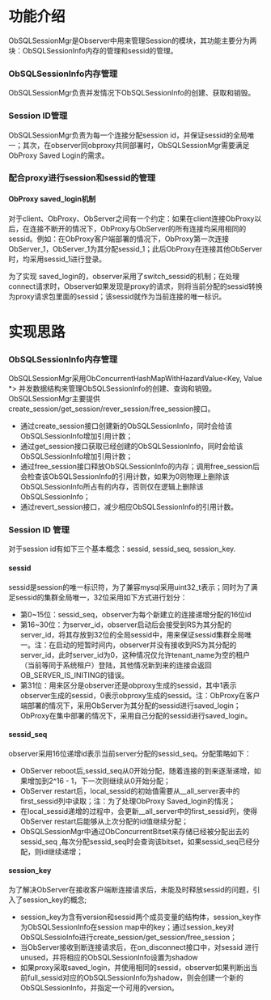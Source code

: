# 功能介绍

ObSQLSessionMgr是Observer中用来管理Session的模块，其功能主要分为两块：ObSQLSessionInfo内存的管理和sessid的管理。

### ObSQLSessionInfo内存管理

ObSQLSessionMgr负责并发情况下ObSQLSessionInfo的创建、获取和销毁。

### Session ID管理

ObSQLSessionMgr负责为每一个连接分配session id，并保证sessid的全局唯一；其次，在observer同obproxy共同部署时，ObSQLSessionMgr需要满足ObProxy Saved Login的需求。

### 配合proxy进行session和sessid的管理

#### ObProxy saved_login机制

对于client、ObProxy、ObServer之间有一个约定：如果在client连接ObProxy以后，在连接不断开的情况下，ObProxy与ObServer的所有连接均采用相同的sessid。例如：在ObProxy客户端部署的情况下，ObProxy第一次连接ObServer_1，ObServer_1为其分配sessid_1；此后ObProxy在连接其他ObServer时，均采用sessid_1进行登录。

为了实现 saved_login的，observer采用了switch_sessid的机制；在处理connect请求时，Observer如果发现是proxy的请求，则将当前分配的sessid转换为proxy请求包里面的sessid；该sessid就作为当前连接的唯一标识。

# 实现思路
### ObSQLSessionInfo内存管理

ObSQLSessionMgr采用ObConcurrentHashMapWithHazardValue<Key, Value *> 并发数据结构来管理ObSQLSessionInfo的创建、查询和销毁。ObSQLSessionMgr主要提供create_session/get_session/rever_session/free_session接口。
- 通过create_session接口创建新的ObSQLSessionInfo，同时会给该ObSQLSessionInfo增加引用计数；
- 通过get_session接口获取已经创建的ObSQLSessionInfo，同时会给该ObSQLSessionInfo增加引用计数；
- 通过free_session接口释放ObSQLSessionInfo的内存；调用free_session后会检查该ObSQLSessionInfo的引用计数，如果为0则物理上删除该ObSQLSessionInfo所占有的内存，否则仅在逻辑上删除该ObSQLSessionInfo；
- 通过revert_session接口，减少相应ObSQLSessionInfo的引用计数。

### Session ID 管理

对于session id有如下三个基本概念：sessid, sessid_seq, session_key.

#### sessid

sessid是session的唯一标识符，为了兼容mysql采用uint32_t表示；同时为了满足sessid的集群全局唯一，32位采用如下方式进行划分：
- 第0~15位：sessid_seq，observer为每个新建立的连接递增分配的16位id
- 第16~30位：为server_id，observer启动后会接受到RS为其分配的server_id，将其存放到32位的全局sessid中，用来保证sessid集群全局唯一。注：在启动的短暂时间内，observer并没有接收到RS为其分配的server_id，此时server_id为0，这种情况仅允许tenant_name为空的租户（当前等同于系统租户）登陆，其他情况新到来的连接会返回OB_SERVER_IS_INITING的错误。
- 第31位：用来区分是observer还是obproxy生成的sessid，其中1表示observer生成的sessid，0表示obproxy生成的sessid。注：ObProxy在客户端部署的情况下，采用ObServer为其分配的sessid进行saved_login；ObProxy在集中部署的情况下，采用自己分配的sessid进行saved_login。

#### sessid_seq

observer采用16位递增id表示当前server分配的sessid_seq。分配策略如下：
- ObServer reboot后,sessid_seq从0开始分配，随着连接的到来逐渐递增，如果增加到2^16 - 1，下一次则继续从0开始分配；
- ObServer restart后，local_sessid的初始值需要从__all_server表中的first_sessid列中读取；注：为了处理ObProxy Saved_login的情况；
- 在local_sessid递增的过程中，会更新__all_server中的first_sessid列，使得ObServer restart后能够从上次分配的id值继续分配；
- ObSQLSessionMgr中通过ObConcurrentBitset来存储已经被分配出去的sessid_seq ,每次分配sessid_seq时会查询该bitset，如果sessid_seq已经分配，则id继续递增；

#### session_key

为了解决ObServer在接收客户端断连接请求后，未能及时释放sessid的问题，引入了session_key的概念;
- session_key为含有version和sessid两个成员变量的结构体，session_key作为ObSQLSessionInfo在session map中的key；通过session_key对ObSQLSessioInfo进行create_session/get_session/free_session；
- 当ObServer接收到断连接请求后，在on_disconnect接口中，对sessid 进行unused，并将相应的ObSQLSessionInfo设置为shadow
- 如果proxy采取saved_login，并使用相同的sessid，observer如果判断出当前full_sessid对应的ObSQLSessionInfo为shadow，则会创建一个新的ObSQLSessionInfo，并指定一个可用的version。


